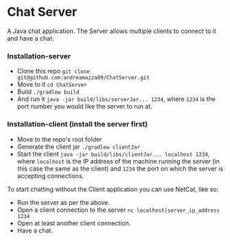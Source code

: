 # Chat Server

A Java chat application. The Server allows multiple clients to connect to it and have a chat.

### Installation-server

- Clone this repo `git clone git@github.com:andreamazza89/ChatServer.git`
- Move to it `cd ChatServer`
- Build `./gradlew build`
- And run it `java -jar build/libs/serverJar... 1234`, where `1234` is the port number you would like the server to run at.

### Installation-client (install the server first)
- Move to the repo's root folder
- Generate the client jar `./gradlew clientJar`
- Start the client `java -jar build/libs/clientJar... localhost 1234`, where `localhost` is the IP address of the machine
running the server (in this case the same as the client) and `1234` the port on which the server is accepting connections.

To start chatting without the Client application you can use NetCat, like so:

- Run the server as per the above.
- Open a client connection to the server `nc localhost|server_ip_address 1234`
- Open at least another client connection.
- Have a chat.
